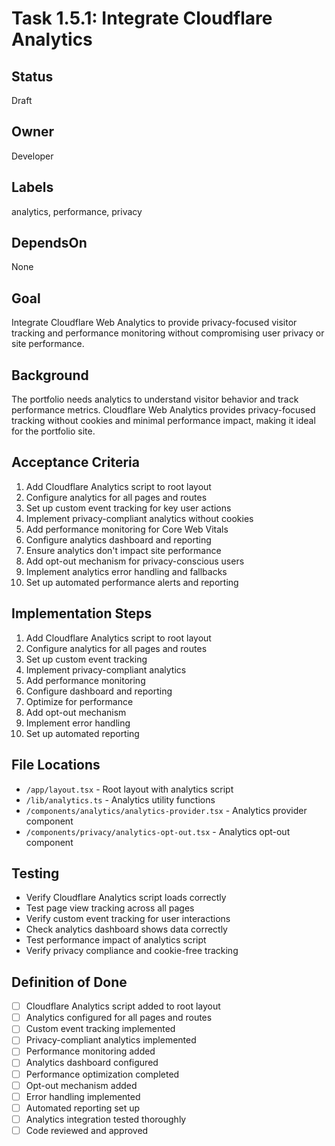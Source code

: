 # Task 1.5.1: Integrate Cloudflare Analytics

## Status
Draft

## Owner
Developer

## Labels
analytics, performance, privacy

## DependsOn
None

## Goal
Integrate Cloudflare Web Analytics to provide privacy-focused visitor tracking and performance monitoring without compromising user privacy or site performance.

## Background
The portfolio needs analytics to understand visitor behavior and track performance metrics. Cloudflare Web Analytics provides privacy-focused tracking without cookies and minimal performance impact, making it ideal for the portfolio site.

## Acceptance Criteria
1. Add Cloudflare Analytics script to root layout
2. Configure analytics for all pages and routes
3. Set up custom event tracking for key user actions
4. Implement privacy-compliant analytics without cookies
5. Add performance monitoring for Core Web Vitals
6. Configure analytics dashboard and reporting
7. Ensure analytics don't impact site performance
8. Add opt-out mechanism for privacy-conscious users
9. Implement analytics error handling and fallbacks
10. Set up automated performance alerts and reporting

## Implementation Steps
1. Add Cloudflare Analytics script to root layout
2. Configure analytics for all pages and routes
3. Set up custom event tracking
4. Implement privacy-compliant analytics
5. Add performance monitoring
6. Configure dashboard and reporting
7. Optimize for performance
8. Add opt-out mechanism
9. Implement error handling
10. Set up automated reporting

## File Locations
- `/app/layout.tsx` - Root layout with analytics script
- `/lib/analytics.ts` - Analytics utility functions
- `/components/analytics/analytics-provider.tsx` - Analytics provider component
- `/components/privacy/analytics-opt-out.tsx` - Analytics opt-out component

## Testing
- Verify Cloudflare Analytics script loads correctly
- Test page view tracking across all pages
- Verify custom event tracking for user interactions
- Check analytics dashboard shows data correctly
- Test performance impact of analytics script
- Verify privacy compliance and cookie-free tracking

## Definition of Done
- [ ] Cloudflare Analytics script added to root layout
- [ ] Analytics configured for all pages and routes
- [ ] Custom event tracking implemented
- [ ] Privacy-compliant analytics implemented
- [ ] Performance monitoring added
- [ ] Analytics dashboard configured
- [ ] Performance optimization completed
- [ ] Opt-out mechanism added
- [ ] Error handling implemented
- [ ] Automated reporting set up
- [ ] Analytics integration tested thoroughly
- [ ] Code reviewed and approved 